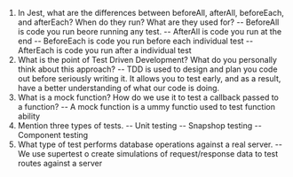 <!-- Answers to the Short Answer Essay Questions go here -->


1. In Jest, what are the differences between beforeAll, afterAll, beforeEach, and afterEach? When do they run? What are they used for?
-- BeforeAll is code you run beore running any test.
-- AfterAll is code you run at the end
-- BeforeEach is code you run before each individual test
-- AfterEach is code you run after a individual test
1. What is the point of Test Driven Development? What do you personally think about this approach?
-- TDD is used to design and plan you code out before seriously writing it. It allows you to test early, and as a result, have a better understanding of what our code is doing.
1. What is a mock function? How do we use it to test a callback passed to a function?
-- A mock function is a ummy functio used to test function ability
1. Mention three types of tests.
-- Unit testing
-- Snapshop testing
-- Component testing
1. What type of test performs database operations against a real server.
-- We use supertest o create simulations of request/response data to test routes against a server
